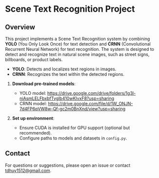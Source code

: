 # Scene Text Recognition Project

## Overview

This project implements a Scene Text Recognition system by combining **YOLO** (You Only Look Once) for text detection and **CRNN** (Convolutional Recurrent Neural Network) for text recognition. The system is designed to detect and recognize text in natural scene images, such as street signs, billboards, or product labels.

- **YOLO**: Detects and localizes text regions in images.
- **CRNN**: Recognizes the text within the detected regions.

1. **Download pre-trained models**:

   - YOLO model: https://drive.google.com/drive/folders/1g3l-niAsmLELFbxbfTvgIb410wKIvxF8?usp=sharing
   - CRNN model: https://drive.google.com/file/d/1W_ONJN-7d4FP6qVW8w-Qf-gc2m0BnXnd/view?usp=sharing

2. **Set up environment**:

   - Ensure CUDA is installed for GPU support (optional but recommended).
   - Configure paths to models and datasets in `config.py`.

## Contact

For questions or suggestions, please open an issue or contact tdhuy1512@gmail.com.
